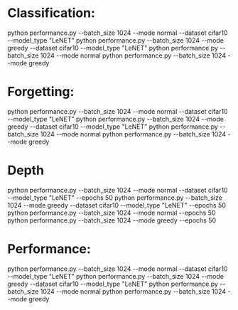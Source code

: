 # Classification:
python performance.py --batch_size 1024 --mode normal --dataset cifar10 --model_type "LeNET"
python performance.py --batch_size 1024 --mode greedy --dataset cifar10 --model_type "LeNET"
python performance.py --batch_size 1024 --mode normal
python performance.py --batch_size 1024 --mode greedy


# Forgetting:
python performance.py --batch_size 1024 --mode normal --dataset cifar10 --model_type "LeNET"
python performance.py --batch_size 1024 --mode greedy --dataset cifar10 --model_type "LeNET"
python performance.py --batch_size 1024 --mode normal
python performance.py --batch_size 1024 --mode greedy

# Depth
python performance.py --batch_size 1024 --mode normal --dataset cifar10 --model_type "LeNET" --epochs 50
python performance.py --batch_size 1024 --mode greedy --dataset cifar10 --model_type "LeNET" --epochs 50
python performance.py --batch_size 1024 --mode normal --epochs 50
python performance.py --batch_size 1024 --mode greedy --epochs 50


# Performance:
python performance.py --batch_size 1024 --mode normal --dataset cifar10 --model_type "LeNET"
python performance.py --batch_size 1024 --mode greedy --dataset cifar10 --model_type "LeNET"
python performance.py --batch_size 1024 --mode normal
python performance.py --batch_size 1024 --mode greedy


